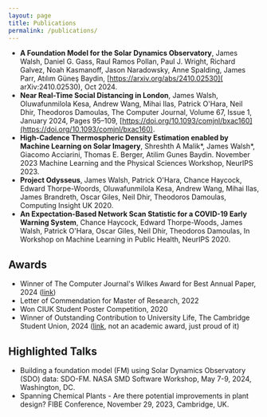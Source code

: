 ```yaml
---
layout: page
title: Publications
permalink: /publications/
---
```

- **A Foundation Model for the Solar Dynamics Observatory**, James Walsh, Daniel G. Gass, Raul Ramos Pollan, Paul J. Wright, Richard Galvez, Noah Kasmanoff, Jason Naradowsky, Anne Spalding, James Parr, Atılım Güneş Baydin, [https://arxiv.org/abs/2410.02530](	arXiv:2410.02530), Oct 2024.
- **Near Real-Time Social Distancing in London**, James Walsh, Oluwafunmilola Kesa, Andrew Wang, Mihai Ilas, Patrick O'Hara, Neil Dhir, Theodoros Damoulas, The Computer Journal, Volume 67, Issue 1, January 2024, Pages 95–109, [https://doi.org/10.1093/comjnl/bxac160](https://doi.org/10.1093/comjnl/bxac160).
- **High-Cadence Thermospheric Density Estimation enabled by Machine Learning on Solar Imagery**, Shreshth A Malik\*, James Walsh\*, Giacomo Acciarini, Thomas E. Berger, Atilim Gunes Baydin. November 2023 Machine Learning and the Physical Sciences Workshop, NeurIPS 2023.
- **Project Odysseus**, James Walsh, Patrick O'Hara, Chance Haycock, Edward Thorpe-Woords, Oluwafunmilola Kesa, Andrew Wang, Mihai Ilas, James Brandreth, Oscar Giles, Neil Dhir, Theodoros Damoulas, Computing Insight UK 2020.
- **An Expectation-Based Network Scan Statistic for a COVID-19 Early Warning System**, Chance Haycock, Edward Thorpe-Woods, James Walsh, Patrick O'Hara, Oscar Giles, Neil Dhir, Theodoros Damoulas, In Workshop on Machine Learning in Public Health, NeurIPS 2020.

## Awards

- Winner of The Computer Journal's Wilkes Award for Best Annual Paper, 2024 ([link](https://academic.oup.com/comjnl/pages/Wilkes_award?login=false))
- Letter of Commendation for Master of Research, 2022
- Won CIUK Student Poster Competition, 2020
- Winner of Outstanding Contribution to University Life, The Cambridge Student Union, 2024 ([link](https://www.cambridgesu.co.uk/news/article/cambridgesu/Cambridge-Students-Awards/), not an academic award, just proud of it)

## Highlighted Talks

- Building a foundation model (FM) using Solar Dynamics Observatory (SDO) data: SDO-FM. NASA SMD Software Workshop, May 7-9, 2024, Washington, DC.
- Spanning Chemical Plants​ - Are there potential improvements in plant design?​ FIBE Conference, November 29, 2023, Cambridge, UK.
​
 
